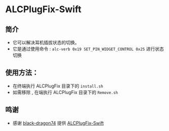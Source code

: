 # ALCPlugFix-Swift

## 简介

- 它可以解决耳机插拔状态的切换。
- 它是通过使用命令 : `alc-verb 0x19 SET_PIN_WIDGET_CONTROL 0x25` 进行状态切换
## 使用方法：

- 在终端执行 ALCPlugFix 目录下的 `install.sh`
- 如需移除 , 在端执行 ALCPlugFix 目录下的 `Remove.sh`

## 鸣谢
- 感谢 [black-dragon74](https://github.com/black-dragon74) 提供 [ALCPlugFix-Swift](https://github.com/black-dragon74/ALCPlugFix-Swift/releases)

